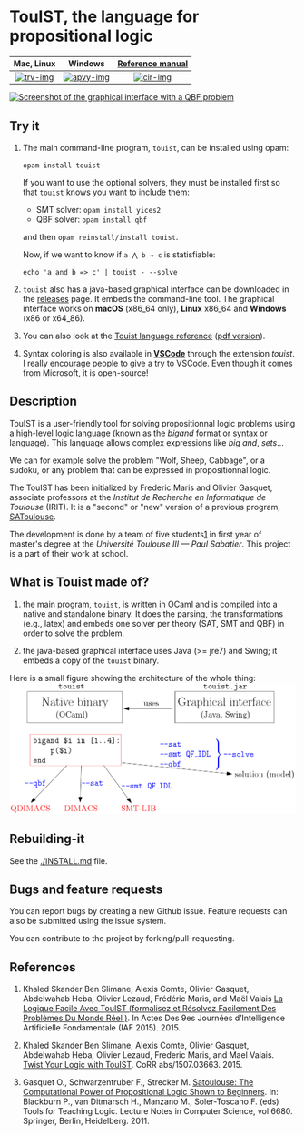 TouIST, the language for propositional logic
===========================================


|      Mac, Linux      |         Windows         | [Reference manual][ref] |
| :------------------: | :---------------------: | :------------------: |
| [![trv-img]][travis] | [![apvy-img]][appveyor] | [![cir-img]][circle] |

[circle]: https://circleci.com/gh/touist/touist/tree/master
[cir-img]: https://circleci.com/gh/touist/touist/tree/master.svg?style=svg
[travis]: https://travis-ci.org/touist/touist
[trv-img]: https://travis-ci.org/touist/touist.svg?branch=master
[appveyor]: https://ci.appveyor.com/project/maelvalais/touist-kila4/branch/master
[apvy-img]: https://ci.appveyor.com/api/projects/status/rayupfflmut8xbe0/branch/master?svg=true

[![Screenshot of the graphical interface with a QBF
problem](docs/images/screenshot.png)](https://github.com/maelvalais/allumettes)

## Try it

1. The main command-line program, `touist`, can be installed using opam:

       opam install touist

   If you want to use the optional solvers, they must be installed first so
   that `touist` knows you want to include them:

   * SMT solver: `opam install yices2`
   * QBF solver: `opam install qbf`

   and then `opam reinstall/install touist`.

   Now, if we want to know if `a ⋀ b ⇒ c` is statisfiable:

       echo 'a and b => c' | touist - --solve

2. `touist` also has a java-based graphical interface can be downloaded in the
   [releases] page. It embeds the command-line tool. The graphical interface
   works on **macOS** (x86_64 only), **Linux** x86\_64 and **Windows** (x86 or
   x64\_86).

3. You can also look at the [Touist language reference][ref]
   ([pdf version][ref-pdf]).

4. Syntax coloring is also available in **[VSCode]** through the extension
   _touist_. I really encourage people to give a try to VSCode. Even though
   it comes from Microsoft, it is open-source!

[releases]: https://github.com/touist/touist/releases
[ref]: http://touist.github.io/reference-manual.html
[ref-pdf]: http://touist.github.io/reference-manual.pdf
[VSCode]: https://code.visualstudio.com

## Description

TouIST is a user-friendly tool for solving propositionnal logic problems using
a high-level logic language (known as the _bigand_ format or syntax or
language). This language allows complex expressions like _big and_, _sets_...

We can for example solve the problem "Wolf, Sheep, Cabbage", or a sudoku, or
any problem that can be expressed in propositionnal logic.

The TouIST has been initialized by Frederic Maris and Olivier Gasquet,
associate professors at the _Institut de Recherche en Informatique de Toulouse_
(IRIT). It is a "second" or "new" version of a previous program,
[SAToulouse](#references).

The development is done by a team of five students[1] in first year of master's
degree at the _Université Toulouse III — Paul Sabatier_. This project is a part
of their work at school.

[1]: https://github.com/touist/touist/blob/master/CONTRIBUTORS.md

## What is Touist made of?

1. the main program, `touist`, is written in OCaml and is compiled
   into a native and standalone binary. It does the parsing, the transformations
   (e.g., latex) and embeds one solver per theory (SAT, SMT and QBF) in order
   to solve the problem.

2. the java-based graphical interface uses Java (>= jre7) and Swing; it embeds
   a copy of the `touist` binary.

Here is a small figure showing the architecture of the whole thing:  
![Architecture of touist][arch]

[arch]: docs/images/architecture.png
[DIMACS]: http://www.satcompetition.org/2009/format-benchmarks2009.html
[SMT2]: http://smtlib.github.io/jSMTLIB/SMTLIBTutorial.pdf

## Rebuilding-it
See the [./INSTALL.md][install] file.

[install]: https://github.com/touist/touist/blob/master/INSTALL.md

## Bugs and feature requests
You can report bugs by creating a new Github issue. Feature requests can also
be submitted using the issue system.

You can contribute to the project by forking/pull-requesting.


## References

1. Khaled Skander Ben Slimane, Alexis Comte, Olivier Gasquet, Abdelwahab Heba,
  Olivier Lezaud, Frédéric Maris, and Maël Valais [La Logique Facile Avec
  TouIST (formalisez et Résolvez Facilement Des Problèmes Du Monde Réel
  )][pfia_touist2015]. In Actes Des 9es Journées d’Intelligence Artificielle
  Fondamentale (IAF 2015). 2015.

2. Khaled Skander Ben Slimane, Alexis Comte, Olivier Gasquet, Abdelwahab Heba,
  Olivier Lezaud, Frederic Maris, and Mael Valais. [Twist Your Logic with
  TouIST][ttl_touist2015]. CoRR abs/1507.03663. 2015.

3. Gasquet O., Schwarzentruber F., Strecker M. [Satoulouse: The Computational
  Power of Propositional Logic Shown to Beginners][ttl_satoulouse2011]. In:
  Blackburn P., van Ditmarsch H., Manzano M., Soler-Toscano F. (eds) Tools
  for Teaching Logic. Lecture Notes in Computer Science, vol 6680. Springer,
  Berlin, Heidelberg. 2011.

[ttl_satoulouse2011]: https://www.irit.fr/~Martin.Strecker/Publications/ticttl_satoulouse2011.pdf
[ttl_touist2015]: https://arxiv.org/abs/1507.03663
[pfia_touist2015]: http://​pfia2015.​inria.​fr/​actes/​download.​php?​conf=​IAF&​file=​Ben_​Slimane_​IAF_​2015.​pdf